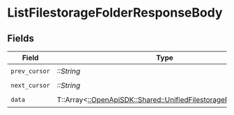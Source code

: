 # ListFilestorageFolderResponseBody


## Fields

| Field                                                                                                                   | Type                                                                                                                    | Required                                                                                                                | Description                                                                                                             |
| ----------------------------------------------------------------------------------------------------------------------- | ----------------------------------------------------------------------------------------------------------------------- | ----------------------------------------------------------------------------------------------------------------------- | ----------------------------------------------------------------------------------------------------------------------- |
| `prev_cursor`                                                                                                           | *::String*                                                                                                              | :heavy_check_mark:                                                                                                      | N/A                                                                                                                     |
| `next_cursor`                                                                                                           | *::String*                                                                                                              | :heavy_check_mark:                                                                                                      | N/A                                                                                                                     |
| `data`                                                                                                                  | T::Array<[::OpenApiSDK::Shared::UnifiedFilestorageFolderOutput](../../models/shared/unifiedfilestoragefolderoutput.md)> | :heavy_check_mark:                                                                                                      | N/A                                                                                                                     |